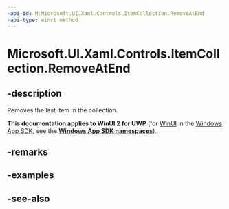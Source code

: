 ```yaml
---
-api-id: M:Microsoft.UI.Xaml.Controls.ItemCollection.RemoveAtEnd
-api-type: winrt method
---
```


<!-- Method syntax
public void RemoveAtEnd()
-->

# Microsoft.UI.Xaml.Controls.ItemCollection.RemoveAtEnd

## -description
Removes the last item in the collection.

**This documentation applies to WinUI 2 for UWP** (for [WinUI](/windows/apps/winui/winui3/) in the [Windows App SDK](/windows/apps/windows-app-sdk/), see the **[Windows App SDK namespaces](/windows/windows-app-sdk/api/winrt/)**).

## -remarks

## -examples

## -see-also
